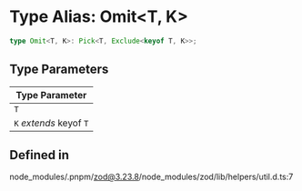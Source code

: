 # Type Alias: Omit\<T, K\>

```ts
type Omit<T, K>: Pick<T, Exclude<keyof T, K>>;
```

## Type Parameters

| Type Parameter |
| ------ |
| `T` |
| `K` *extends* keyof `T` |

## Defined in

node\_modules/.pnpm/zod@3.23.8/node\_modules/zod/lib/helpers/util.d.ts:7
